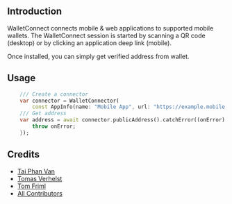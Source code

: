 ## Introduction
WalletConnect connects mobile & web applications to supported mobile wallets. The WalletConnect session is started by scanning a QR code (desktop) or by clicking an application deep link (mobile).

Once installed, you can simply get verified address from wallet.

## Usage
```dart
    /// Create a connector
    var connector = WalletConnector(
        const AppInfo(name: "Mobile App", url: "https://example.mobile.com"));
    /// Get address
    var address = await connector.publicAddress().catchError((onError) {
        throw onError;
    });
```

## Credits

- [Tai Phan Van](https://github.com/phanvantai)
- [Tomas Verhelst](https://github.com/rootsoft)
- [Tom Friml](https://github.com/3ph)  
- [All Contributors](../../contributors)